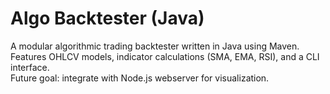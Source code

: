 # Algo Backtester (Java)

A modular algorithmic trading backtester written in Java using Maven.  
Features OHLCV models, indicator calculations (SMA, EMA, RSI), and a CLI interface.  
Future goal: integrate with Node.js webserver for visualization.